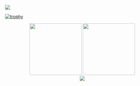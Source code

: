 

<!--
**YottaLee/YottaLee** is a ✨ _special_ ✨ repository because its `README.md` (this file) appears on your GitHub profile.

Here are some ideas to get you started:

- 🔭 I’m currently working on ...
- 🌱 I’m currently learning ...
- 👯 I’m looking to collaborate on ...
- 🤔 I’m looking for help with ...
- 💬 Ask me about ...
- 📫 How to reach me: ...
- 😄 Pronouns: ...
- ⚡ Fun fact: ...
-->

![](https://komarev.com/ghpvc/?username=YottaLee&color=brightgreen)


[![trophy](https://github-profile-trophy.vercel.app/?username=YottaLee&column=7&center=true)](https://github.com/YottaLee)


<div align="center">
<span>  </span>
<img height="170px" src="https://github-readme-stats.vercel.app/api?username=YottaLee" /><span>  </span><img height="170px" src="https://github-readme-stats.vercel.app/api/top-langs/?username=YottaLee&layout=compact&langs_count=8" />
<span>  </span>
</div>

<div align="center">
    <img  src="https://github-readme-streak-stats.herokuapp.com/?user=YottaLee" />
</div>



